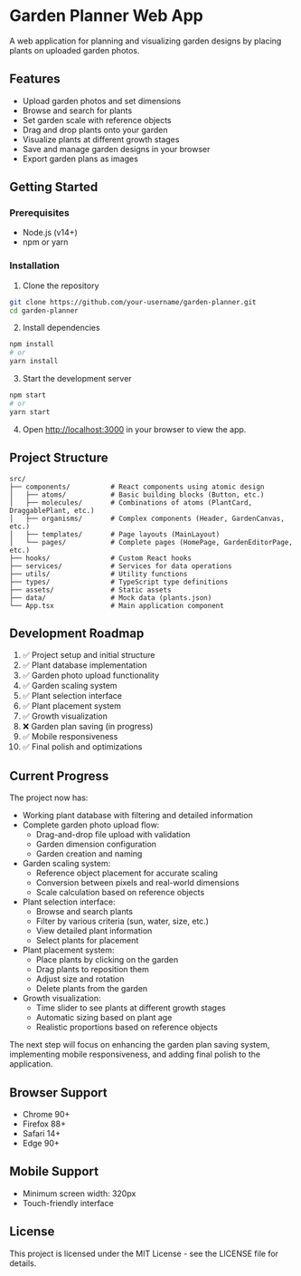 # Garden Planner Web App

A web application for planning and visualizing garden designs by placing plants on uploaded garden photos.

## Features

- Upload garden photos and set dimensions
- Browse and search for plants
- Set garden scale with reference objects
- Drag and drop plants onto your garden
- Visualize plants at different growth stages
- Save and manage garden designs in your browser
- Export garden plans as images

## Getting Started

### Prerequisites

- Node.js (v14+)
- npm or yarn

### Installation

1. Clone the repository
```bash
git clone https://github.com/your-username/garden-planner.git
cd garden-planner
```

2. Install dependencies
```bash
npm install
# or
yarn install
```

3. Start the development server
```bash
npm start
# or
yarn start
```

4. Open [http://localhost:3000](http://localhost:3000) in your browser to view the app.

## Project Structure

```
src/
├── components/          # React components using atomic design
│   ├── atoms/           # Basic building blocks (Button, etc.)
│   ├── molecules/       # Combinations of atoms (PlantCard, DraggablePlant, etc.)
│   ├── organisms/       # Complex components (Header, GardenCanvas, etc.)
│   ├── templates/       # Page layouts (MainLayout)
│   └── pages/           # Complete pages (HomePage, GardenEditorPage, etc.)
├── hooks/               # Custom React hooks
├── services/            # Services for data operations
├── utils/               # Utility functions
├── types/               # TypeScript type definitions
├── assets/              # Static assets
├── data/                # Mock data (plants.json)
└── App.tsx              # Main application component
```

## Development Roadmap

1. ✅ Project setup and initial structure
2. ✅ Plant database implementation 
3. ✅ Garden photo upload functionality
4. ✅ Garden scaling system
5. ✅ Plant selection interface
6. ✅ Plant placement system
7. ✅ Growth visualization
8. ❌ Garden plan saving (in progress)
9. ✅ Mobile responsiveness
10. ✅ Final polish and optimizations

## Current Progress

The project now has:

- Working plant database with filtering and detailed information
- Complete garden photo upload flow:
  - Drag-and-drop file upload with validation
  - Garden dimension configuration
  - Garden creation and naming
- Garden scaling system:
  - Reference object placement for accurate scaling
  - Conversion between pixels and real-world dimensions
  - Scale calculation based on reference objects
- Plant selection interface:
  - Browse and search plants
  - Filter by various criteria (sun, water, size, etc.)
  - View detailed plant information
  - Select plants for placement
- Plant placement system:
  - Place plants by clicking on the garden
  - Drag plants to reposition them
  - Adjust size and rotation
  - Delete plants from the garden
- Growth visualization:
  - Time slider to see plants at different growth stages
  - Automatic sizing based on plant age
  - Realistic proportions based on reference objects

The next step will focus on enhancing the garden plan saving system, implementing mobile responsiveness, and adding final polish to the application.

## Browser Support

- Chrome 90+
- Firefox 88+
- Safari 14+
- Edge 90+

## Mobile Support

- Minimum screen width: 320px
- Touch-friendly interface

## License

This project is licensed under the MIT License - see the LICENSE file for details.